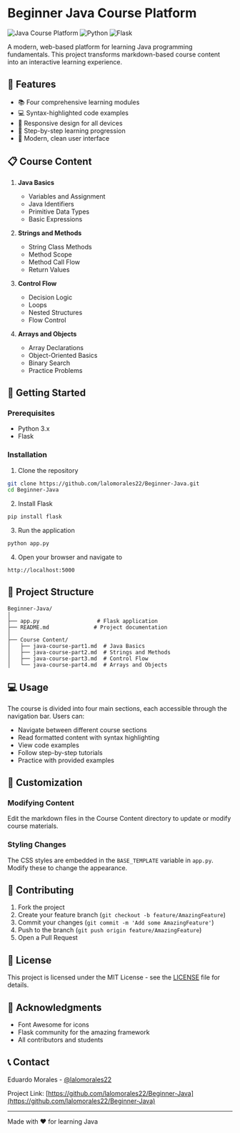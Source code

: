 # Beginner Java Course Platform

![Java Course Platform](https://img.shields.io/badge/Course-Java-orange)
![Python](https://img.shields.io/badge/Backend-Python-blue)
![Flask](https://img.shields.io/badge/Framework-Flask-lightgrey)

A modern, web-based platform for learning Java programming fundamentals. This project transforms markdown-based course content into an interactive learning experience.

## 🌟 Features

- 📚 Four comprehensive learning modules
- 💻 Syntax-highlighted code examples
- 📱 Responsive design for all devices
- 🎯 Step-by-step learning progression
- 🎨 Modern, clean user interface

## 📋 Course Content

1. **Java Basics**
   - Variables and Assignment
   - Java Identifiers
   - Primitive Data Types
   - Basic Expressions

2. **Strings and Methods**
   - String Class Methods
   - Method Scope
   - Method Call Flow
   - Return Values

3. **Control Flow**
   - Decision Logic
   - Loops
   - Nested Structures
   - Flow Control

4. **Arrays and Objects**
   - Array Declarations
   - Object-Oriented Basics
   - Binary Search
   - Practice Problems

## 🚀 Getting Started

### Prerequisites

- Python 3.x
- Flask

### Installation

1. Clone the repository
```bash
git clone https://github.com/lalomorales22/Beginner-Java.git
cd Beginner-Java
```

2. Install Flask
```bash
pip install flask
```

3. Run the application
```bash
python app.py
```

4. Open your browser and navigate to
```
http://localhost:5000
```

## 📁 Project Structure

```
Beginner-Java/
│
├── app.py                  # Flask application
├── README.md              # Project documentation
│
├── Course Content/
│   ├── java-course-part1.md  # Java Basics
│   ├── java-course-part2.md  # Strings and Methods
│   ├── java-course-part3.md  # Control Flow
│   └── java-course-part4.md  # Arrays and Objects
```

## 💻 Usage

The course is divided into four main sections, each accessible through the navigation bar. Users can:

- Navigate between different course sections
- Read formatted content with syntax highlighting
- View code examples
- Follow step-by-step tutorials
- Practice with provided examples

## 🎨 Customization

### Modifying Content
Edit the markdown files in the Course Content directory to update or modify course materials.

### Styling Changes
The CSS styles are embedded in the `BASE_TEMPLATE` variable in `app.py`. Modify these to change the appearance.

## 🤝 Contributing

1. Fork the project
2. Create your feature branch (`git checkout -b feature/AmazingFeature`)
3. Commit your changes (`git commit -m 'Add some AmazingFeature'`)
4. Push to the branch (`git push origin feature/AmazingFeature`)
5. Open a Pull Request

## 📝 License

This project is licensed under the MIT License - see the [LICENSE](LICENSE) file for details.

## 🙏 Acknowledgments

- Font Awesome for icons
- Flask community for the amazing framework
- All contributors and students

## 📞 Contact

Eduardo Morales - [@lalomorales22](https://github.com/lalomorales22)

Project Link: [https://github.com/lalomorales22/Beginner-Java](https://github.com/lalomorales22/Beginner-Java)

---

Made with ❤️ for learning Java
